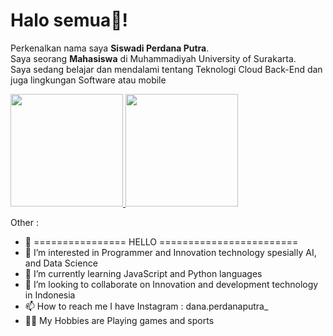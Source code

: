 # Halo semua👋! 
Perkenalkan nama saya **Siswadi Perdana Putra**.\
Saya seorang **Mahasiswa** di Muhammadiyah University of Surakarta.\
Saya sedang belajar dan mendalami tentang Teknologi Cloud Back-End dan juga lingkungan Software atau mobile
 
<p align="left">
<a href="https://github.com/Siswadi24">
  <img height="180em" src="https://github-readme-stats-eight-theta.vercel.app/api?username=Siswadi24&show_icons=true&theme=algolia&include_all_commits=true&count_private=true"/>
  <img height="180em" src="https://github-readme-stats-eight-theta.vercel.app/api/top-langs/?username=Siswadi24&layout=compact&langs_count=8&theme=algolia"/>
</a>
</p>











 Other :
 - 👋 ================ HELLO ========================
- 👀 I’m interested in Programmer and Innovation technology spesially AI, and Data Science
- 🌱 I’m currently learning JavaScript and Python languages
- 💞️ I’m looking to collaborate on Innovation and development technology in Indonesia
- 📫 How to reach me I have Instagram : dana.perdanaputra_
- 🧑‍💻 My Hobbies are Playing games and sports

<!---
Siswadi24/Siswadi24 is a ✨ special ✨ repository because its `README.md` (this file) appears on your GitHub profile.
You can click the Preview link to take a look at your changes.
--->
